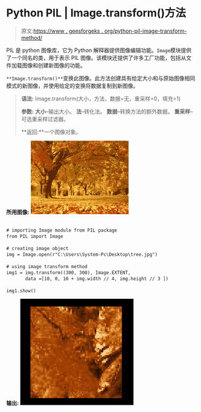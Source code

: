 # Python PIL | Image.transform()方法

> 原文:[https://www . geesforgeks . org/python-pil-image-transform-method/](https://www.geeksforgeeks.org/python-pil-image-transform-method/)

PIL 是 python 图像库，它为 Python 解释器提供图像编辑功能。`Image`模块提供了一个同名的类，用于表示 PIL 图像。该模块还提供了许多工厂功能，包括从文件加载图像和创建新图像的功能。

`**Image.transform()**`变换此图像。此方法创建具有给定大小和与原始图像相同模式的新图像，并使用给定的变换将数据复制到新图像。

> **语法:** Image.transform(大小，方法，数据=无，重采样=0，填充=1)
> 
> **参数:**
> **大小**–输出大小。
> **法**–转化法。
> **数据**–转换方法的额外数据。
> **重采样**–可选重采样过滤器。
> 
> **返回:**一个图像对象。

**所用图像:**
![](img/dac0928016d419115c76c2872802a262.png)

```

# importing Image module from PIL package 
from PIL import Image

# creating image object
img = Image.open(r"C:\Users\System-Pc\Desktop\tree.jpg")

# using image transform method
img1 = img.transform((300, 300), Image.EXTENT, 
       data =[10, 0, 10 + img.width // 4, img.height // 3 ])

img1.show()
```

**输出:**
![](img/c7d9c1d53f9e9538762003da8b06b640.png)